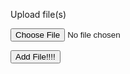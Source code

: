 <html lang="en">
    
<head>
	<meta charset="utf-8"/>
	<title>Duel Links Probability Calculator</title>
	<meta name="description" content="Probability Calculator." />
	<link rel="stylesheet" type="text/css" href="poestyle.min.css"/>
	<link rel="icon" type="image/png" href="Chromatic_Orb.png"/>
</head>
<body><div class="wrapper">


<form enctype="multipart/form-data" action="" method="post">
    <p>Upload file(s)</p>
    <div id="number">
        <p><input type="file" name="uploaded_file[]" /></p>
    </div>
    <p><input type="button" value="Add File!!!!" onclick="addNewCard();" /></p>
</form>

<script src="teste.js"></script>

</div></body>
</html>
